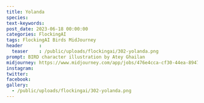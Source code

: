 ```yaml
---
title: Yolanda
species: 
text-keywords: 
post_date: 2023-06-18 00:00:00
categories: FlockingAI
tags: FlockingAI Birds MidJourney 
header      :
  teaser    : /public/uploads/flockingai/302-yolanda.png
prompt: BIRD character illustration by Atey Ghailan
midjourney: https://www.midjourney.com/app/jobs/476e4cca-cf30-44ea-8947-326dbbb0f266
instagram: 
twitter: 
facebook: 
gallery: 
  - /public/uploads/flockingai/302-yolanda.png
---
```


